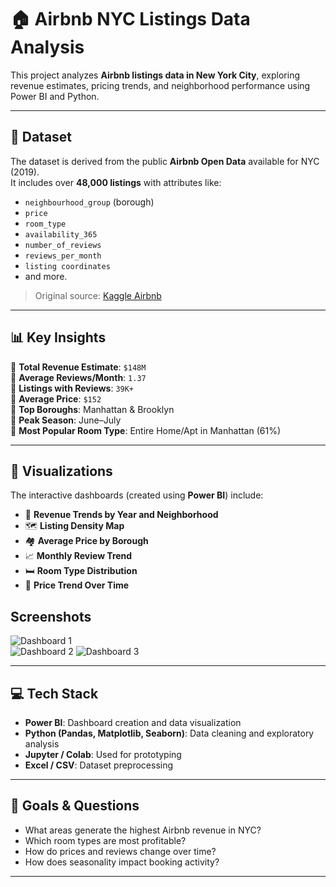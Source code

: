 # 🏠 Airbnb NYC Listings Data Analysis

This project analyzes **Airbnb listings data in New York City**, exploring revenue estimates, pricing trends, and neighborhood performance using Power BI and Python.

---

## 📁 Dataset

The dataset is derived from the public **Airbnb Open Data** available for NYC (2019).  
It includes over **48,000 listings** with attributes like:

- `neighbourhood_group` (borough)
- `price`
- `room_type`
- `availability_365`
- `number_of_reviews`
- `reviews_per_month`
- `listing coordinates`
- and more.

> Original source: [Kaggle Airbnb](https://www.kaggle.com/datasets/dgomonov/new-york-city-airbnb-open-data)

---

## 📊 Key Insights

🔹 **Total Revenue Estimate**: `$148M`  
🔹 **Average Reviews/Month**: `1.37`  
🔹 **Listings with Reviews**: `39K+`  
🔹 **Average Price**: `$152`  
🔹 **Top Boroughs**: Manhattan & Brooklyn  
🔹 **Peak Season**: June–July  
🔹 **Most Popular Room Type**: Entire Home/Apt in Manhattan (61%)

---

## 📌 Visualizations

The interactive dashboards (created using **Power BI**) include:

- 💸 **Revenue Trends by Year and Neighborhood**
- 🗺️ **Listing Density Map**
- 🏘️ **Average Price by Borough**
- 📈 **Monthly Review Trend**
- 🛏️ **Room Type Distribution**
- 🧮 **Price Trend Over Time**

  
## Screenshots
  
![Dashboard 1](https://github.com/user-attachments/assets/44c3966e-e8a3-4b43-afa7-2f340011fe21)  
![Dashboard 2](https://github.com/user-attachments/assets/127c7c88-cbad-42a4-8067-0329ed409d5b)
![Dashboard 3](https://github.com/user-attachments/assets/74793d50-b6e7-4231-ba21-895b49efc4ed)


</details>

---

## 💻 Tech Stack

- **Power BI**: Dashboard creation and data visualization  
- **Python (Pandas, Matplotlib, Seaborn)**: Data cleaning and exploratory analysis  
- **Jupyter / Colab**: Used for prototyping  
- **Excel / CSV**: Dataset preprocessing

---

## 🧠 Goals & Questions

- What areas generate the highest Airbnb revenue in NYC?
- Which room types are most profitable?
- How do prices and reviews change over time?
- How does seasonality impact booking activity?

---

